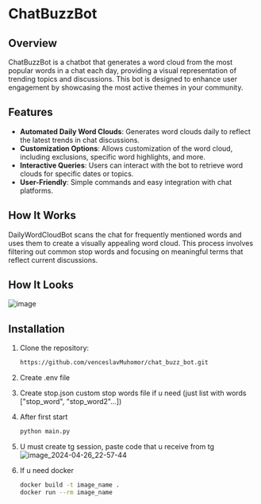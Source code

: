 # ChatBuzzBot

## Overview

ChatBuzzBot is a chatbot that generates a word cloud from the most popular words in a chat each day, providing a visual representation of trending topics and discussions. This bot is designed to enhance user engagement by showcasing the most active themes in your community.

## Features

- **Automated Daily Word Clouds**: Generates word clouds daily to reflect the latest trends in chat discussions.
- **Customization Options**: Allows customization of the word cloud, including exclusions, specific word highlights, and more.
- **Interactive Queries**: Users can interact with the bot to retrieve word clouds for specific dates or topics.
- **User-Friendly**: Simple commands and easy integration with chat platforms.

## How It Works

DailyWordCloudBot scans the chat for frequently mentioned words and uses them to create a visually appealing word cloud. This process involves filtering out common stop words and focusing on meaningful terms that reflect current discussions.
## How It Looks
![image](https://github.com/venceslavMuhomor/chat_buzz_bot/assets/46605823/aec1173c-83c3-4c68-89b1-865530bb3028)

## Installation

1. Clone the repository:

    ```bash
   https://github.com/venceslavMuhomor/chat_buzz_bot.git
2. Create .env file
3. Create stop.json custom stop words file if u need (just list with words ["stop_word", "stop_word2"...])
4. After first start 
      ```bash
      python main.py
5. U must create tg session, paste code that u receive from tg
    ![image_2024-04-26_22-57-44](https://github.com/venceslavMuhomor/chat_buzz_bot/assets/46605823/8010b0a1-8126-474d-a008-35a144a5f834)
6. If u need docker
     ```bash
     docker build -t image_name .
     docker run --rm image_name
